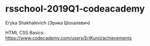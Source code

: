 # rsschool-2019Q1-codeacademy

Eryka Shakhalevich (Эрика Шохалевич)

HTML CSS Basics: https://www.codecademy.com/users/EriKuroi/achievements
